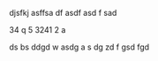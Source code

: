 djsfkj asffsa
df
asdf
asd
f
sad
 
 34
 q 5
 3241 2
 a
 
 ds 
 bs
ddgd
w
asdg
a s
dg
zd
 f
 gsd
 fgd 
